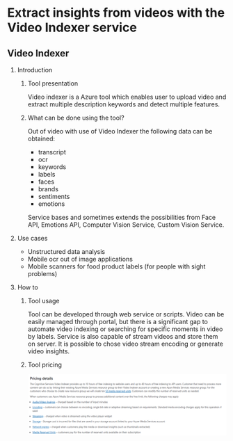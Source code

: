 # Extract insights from videos with the Video Indexer service

## Video Indexer

1. Introduction
    1. Tool presentation

        Video indexer is a Azure tool which enables user to upload video and extract multiple description keywords and detect multiple features.

    2. What can be done using the tool?

        Out of video with use of Video Indexer the following data can be obtained:

        * transcript
        * ocr
        * keywords
        * labels
        * faces
        * brands
        * sentiments
        * emotions

        Service bases and sometimes extends the possibilities from Face API, Emotions API, Computer Vision Service, Custom Vision Service.

2. Use cases

    * Unstructured data analysis
    * Mobile ocr out of image applications
    * Mobile scanners for food product labels (for people with sight problems)

3. How to
    1. Tool usage

        Tool can be developed through web service or scripts. Video can be easily managed through portal, but there is a significant gap to automate video indexing or searching for specific moments in video by labels. Service is also capable of stream videos and store them on server. It is possible to chose video stream encoding or generate video insights.

    2. Tool pricing

        ![Video Indexer pricing](../resources/vision/lab5/VideoIndexerPricing.png)